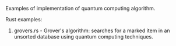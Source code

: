 Examples of implementation of quantum computing algorithm.

Rust examples:

1. grovers.rs - Grover's algorithm: searches for a marked item in an unsorted database using quantum computing techniques.